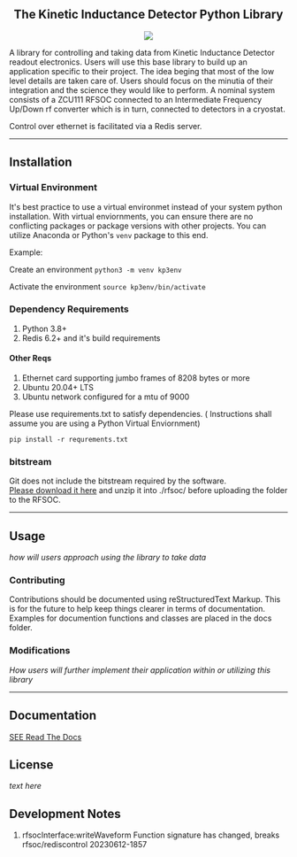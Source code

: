 
<h2 style="text-align: center"> The Kinetic Inductance Detector Python Library </h2>
<p style="text-align: center" align="center">
<a href="https://github.com/psf/black"><img src="https://img.shields.io/badge/code%20style-black-000000.svg"></a>
</p>

A library for controlling and taking data from Kinetic Inductance Detector readout electronics.
Users will use this base library to build up an application specific to their project. The idea
beging that most of the low level details are taken care of. Users should focus on the minutia of
their integration and the science they would like to perform. A nominal system consists of a
ZCU111 RFSOC connected to an Intermediate Frequency Up/Down rf converter which is in turn, 
connected to detectors in a cryostat. 

Control over ethernet is facilitated via a Redis server. 

---

## Installation

### Virtual Environment
It's best practice to use a virtual environmet instead of your system python installation.
With virtual enviornments, you can ensure there are no conflicting packages or package versions
with other projects. You can utilize Anaconda or Python's `venv` package to this end.

Example:

Create an environment `python3 -m venv kp3env`

Activate the environment `source kp3env/bin/activate`

### Dependency Requirements
1. Python 3.8+
2. Redis 6.2+ and it's build requirements

#### Other Reqs
1. Ethernet card supporting jumbo frames of 8208 bytes or more
2. Ubuntu 20.04+ LTS
3. Ubuntu network configured for a mtu of 9000


Please use requirements.txt to satisfy dependencies. 
( Instructions shall assume you are using a Python Virtual Enviornment)

`pip install -r requrements.txt`

### bitstream

Git does not include the bitstream required by the software.  
[Please download it here](https://www.dropbox.com/s/sogkt112b25eoxk/202306091243_silver_blast_fixedeth_vivado2020.2_bit.zip?dl=1)
 and unzip it into ./rfsoc/  before uploading the folder to the RFSOC.

---

## Usage
_how will users approach using the library to take data_


### Contributing
Contributions should be documented using reStructuredText Markup. This is 
for the future to help keep things clearer in terms of documentation. Examples
for documention functions and classes are placed in the docs folder.


### Modifications
_How users will further implement their application within or utilizing this library_

---

## Documentation
[SEE Read The Docs](https://asu-astronomical-instrumentation.github.io/readout/docs/build/html/index.html)

## License
_text here_

## Development Notes

1. rfsocInterface:writeWaveform Function signature has changed, breaks rfsoc/rediscontrol 20230612-1857





